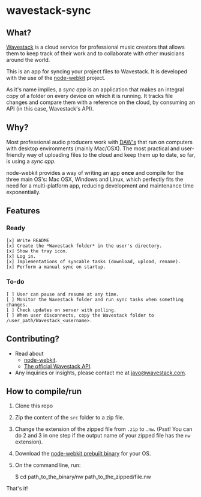 wavestack-sync
==============

## What?
[Wavestack](https://www.wavestack.com) is a cloud service for professional music creators that allows them to keep track of their work and to collaborate with other musicians around the world.

This is an app for syncing your project files to Wavestack. It is developed with the use of the [node-webkit](https://github.com/rogerwang/node-webkit) project.

As it's name implies, a *sync app* is an application that makes an integral copy of a folder on every device on which it is running. It tracks file changes and compare them with a reference on the cloud, by consuming an API (in this case, Wavestack's API).

## Why?

Most professional audio producers work with [DAW's](http://en.wikipedia.org/wiki/Digital_audio_workstation) that run on computers with desktop environments (mainly Mac/OSX). The most practical and user-friendly way of uploading files to the cloud and keep them up to date, so far, is using a *sync app*.

node-webkit provides a way of writing an app **once** and compile for the three main OS's: Mac OSX, Windows and Linux, which perfectly fits the need for a multi-platform app, reducing development and maintenance time exponentially.

## Features

### Ready
	[x] Write README
	[x] Create the *Wavestack folder* in the user's directory.
	[x] Show the tray icon.
	[x] Log in.
	[x] Implementations of syncable tasks (download, upload, rename).
	[x] Perform a manual sync on startup.

### To-do
	[ ] User can pause and resume at any time.
	[ ] Monitor the Wavestack folder and run sync tasks when something changes.
	[ ] Check updates on server with polling.
	[ ] When user disconnects, copy the Wavestack folder to /user_path/Wavestack_<username>.

## Contributing?
* Read about
	* [node-webkit](https://github.com/rogerwang/node-webkit).
	* [The official Wavestack API](http://docs.wavestack.apiary.io).
* Any inquiries or insights, please contact me at [javo@wavestack.com](mailto:javo@wavestack.com).

## How to compile/run
1. Clone this repo
2. Zip the content of the `src` folder to a zip file.
4. Change the extension of the zipped file from `.zip` to `.nw`. (Psst! You can do 2 and 3 in one step if the output name of your zipped file has the `nw` extension).
5. Download the [node-webkit prebuilt binary](https://github.com/rogerwang/node-webkit#downloads) for your OS.
6. On the command line, run:

	$ cd path_to_the_binary/nw path_to_the_zipped/file.nw

That's it!